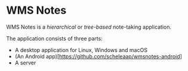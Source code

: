 # WMS Notes

WMS Notes is a *hierarchical* or *tree-based* note-taking application.

The application consists of three parts:
* A desktop application for Linux, Windows and macOS
* (An Android app)[https://github.com/scheleaap/wmsnotes-android]
* A server